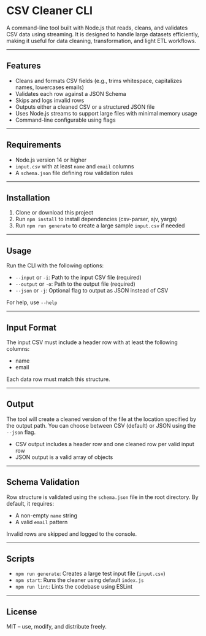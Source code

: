 # CSV Cleaner CLI

A command-line tool built with Node.js that reads, cleans, and validates CSV data using streaming. It is designed to handle large datasets efficiently, making it useful for data cleaning, transformation, and light ETL workflows.

---

## Features

- Cleans and formats CSV fields (e.g., trims whitespace, capitalizes names, lowercases emails)
- Validates each row against a JSON Schema
- Skips and logs invalid rows
- Outputs either a cleaned CSV or a structured JSON file
- Uses Node.js streams to support large files with minimal memory usage
- Command-line configurable using flags

---

## Requirements

- Node.js version 14 or higher
- `input.csv` with at least `name` and `email` columns
- A `schema.json` file defining row validation rules

---

## Installation

1. Clone or download this project
2. Run `npm install` to install dependencies (csv-parser, ajv, yargs)
3. Run `npm run generate` to create a large sample `input.csv` if needed

---

## Usage

Run the CLI with the following options:

- `--input` or `-i`: Path to the input CSV file (required)
- `--output` or `-o`: Path to the output file (required)
- `--json` or `-j`: Optional flag to output as JSON instead of CSV

For help, use `--help`

---

## Input Format

The input CSV must include a header row with at least the following columns:

- name
- email

Each data row must match this structure.

---

## Output

The tool will create a cleaned version of the file at the location specified by the output path. You can choose between CSV (default) or JSON using the `--json` flag.

- CSV output includes a header row and one cleaned row per valid input row
- JSON output is a valid array of objects

---

## Schema Validation

Row structure is validated using the `schema.json` file in the root directory. By default, it requires:

- A non-empty `name` string
- A valid `email` pattern

Invalid rows are skipped and logged to the console.

---

## Scripts

- `npm run generate`: Creates a large test input file (`input.csv`)
- `npm start`: Runs the cleaner using default `index.js`
- `npm run lint`: Lints the codebase using ESLint

---

## License

MIT – use, modify, and distribute freely.
